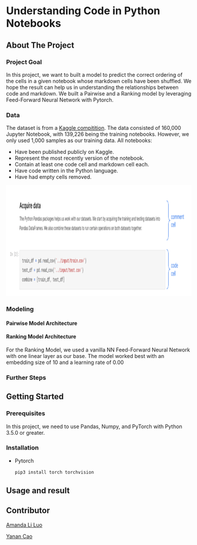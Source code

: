 # Understanding Code in Python Notebooks
## About The Project

### Project Goal
In this project, we want to built a model to predict the correct ordering of the cells in a given notebook whose markdown cells have been shuffled. We hope the result can help us in understanding the relationships between code and markdown. We built a Pairwise and a Ranking model by leveraging Feed-Forward Neural Network with Pytorch.

### Data
The dataset is from a [Kaggle compitition](https://www.kaggle.com/competitions/AI4Code). The data consisted of 160,000 Jupyter Notebook, with 139,226 being the training notebooks. However, we only used 1,000 samples as our training data. 
All notebooks:
* Have been published publicly on Kaggle.
* Represent the most recently version of the notebook.
* Contain at least one code cell and markdown cell each.
* Have code written in the Python language.
* Have had empty cells removed.

 <p align="center"><img src="images/sample_data.png" width="1000" height="300"></p>

### Modeling

#### Pairwise Model Architecture

#### Ranking Model Architecture
For the Ranking Model, we used a vanilla NN Feed-Forward Neural Network with one linear layer as our base. The model worked best with an embedding size of 10 and a learning rate of 0.00


### Further Steps


## Getting Started

### Prerequisites

In this project, we need to use Pandas, Numpy, and PyTorch with Python 3.5.0 or greater.


### Installation

* Pytorch
  ```sh
  pip3 install torch torchvision
  ```

## Usage and result
 

## Contributor

[Amanda Li Luo](https://www.linkedin.com/in/amanda-li-luo/)

[Yanan Cao](https://www.linkedin.com/in/yanancao21/) 
